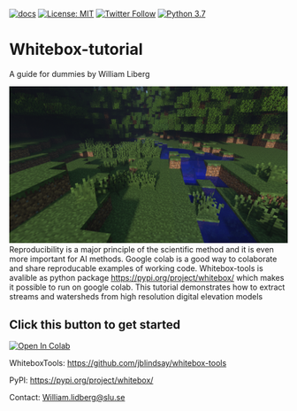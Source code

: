 [![docs](https://img.shields.io/badge/whitebox-docs-brightgreen.svg)](https://www.whiteboxgeo.com/manual/wbt_book/preface.html)
[![License: MIT](https://img.shields.io/badge/License-MIT-yellow.svg)](https://opensource.org/licenses/MIT)
[![Twitter Follow](https://img.shields.io/twitter/follow/William_Lidberg?style=social)](https://twitter.com/william_lidberg)
[![Python 3.7](https://img.shields.io/badge/python-3.7-blue.svg)](https://www.python.org/downloads/)

# Whitebox-tutorial
A guide for dummies by William Liberg

![alt text](images/Fores_dark.png)
Reproducibility is a major principle of the scientific method and it is even more important for AI methods. Google colab is a good way to colaborate and share reproducable examples of working code. Whitebox-tools is avalible as python package https://pypi.org/project/whitebox/ which makes it possible to run on google colab. This tutorial demonstrates how to extract streams and watersheds from high resolution digital elevation models

## Click this button to get started

[![Open In Colab](https://colab.research.google.com/assets/colab-badge.svg)](https://colab.research.google.com/github/williamlidberg/Whitebox-tutorial/blob/main/Whitebox_tools_in_colab.ipynb)

WhiteboxTools: https://github.com/jblindsay/whitebox-tools

PyPI: https://pypi.org/project/whitebox/

Contact: William.lidberg@slu.se
